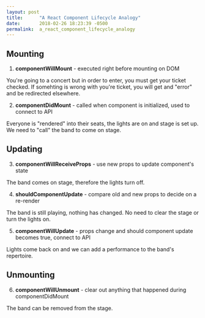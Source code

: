 ```yaml
---
layout: post
title:      "A React Component Lifecycle Analogy"
date:       2018-02-26 18:23:39 -0500
permalink:  a_react_component_lifecycle_analogy
---
```


## Mounting

1. **componentWillMount** - executed right before mounting on DOM

You're going to a concert but in order to enter, you must get your ticket checked. If somehting is wrong with you're ticket, you will get and "error" and be redirected elsewhere.

2. **componentDidMount** - called when component is initialized, used to connect to API

Everyone is "rendered" into their seats, the lights are on and stage is set up. We need to "call" the band to come on stage. 


## Updating

3. **componentWillReceiveProps** - use new props to update component's state

The band comes on stage, therefore the lights turn off.

4. **shouldComponentUpdate** -  compare old and new props to decide on a re-render

The band is still playing, nothing has changed. No need to clear the stage or turn the lights on.

5. **componentWillUpdate** - props change and should component update becomes true, connect to API

 Lights come back on and we can add a performance to the band's repertoire.
 
 ## Unmounting
 
6. **componentWillUnmount** - clear out anything that happened during componentDidMount

 The band can be removed from the stage.

 
 

